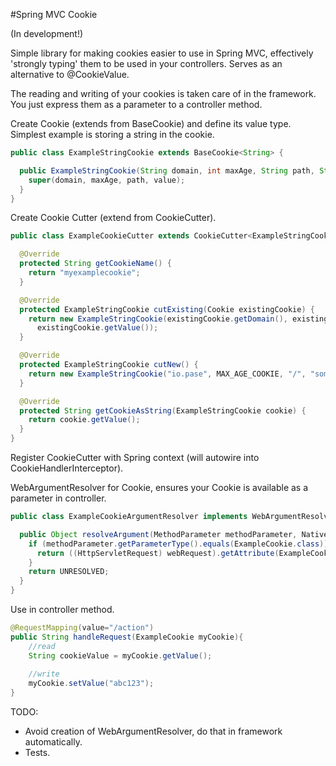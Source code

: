 #Spring MVC Cookie

(In development!)

Simple library for making cookies easier to use in Spring MVC, effectively 'strongly typing' them to be used in your controllers. Serves as an alternative to @CookieValue.

The reading and writing of your cookies is taken care of in the framework. You just express them as a parameter to a controller method.

Create Cookie (extends from BaseCookie) and define its value type. Simplest example is storing a string in the cookie.

```java
public class ExampleStringCookie extends BaseCookie<String> {

  public ExampleStringCookie(String domain, int maxAge, String path, String value) {
    super(domain, maxAge, path, value);
  }
}
```

Create Cookie Cutter (extend from CookieCutter).

```java
public class ExampleCookieCutter extends CookieCutter<ExampleStringCookie> {

  @Override
  protected String getCookieName() {
    return "myexamplecookie";
  }

  @Override
  protected ExampleStringCookie cutExisting(Cookie existingCookie) {
    return new ExampleStringCookie(existingCookie.getDomain(), existingCookie.getMaxAge(), existingCookie.getPath(),
      existingCookie.getValue());
  }

  @Override
  protected ExampleStringCookie cutNew() {
    return new ExampleStringCookie("io.pase", MAX_AGE_COOKIE, "/", "some-default-value");
  }

  @Override
  protected String getCookieAsString(ExampleStringCookie cookie) {
    return cookie.getValue();
  }
}
```

Register CookieCutter with Spring context (will autowire into CookieHandlerInterceptor).

WebArgumentResolver for Cookie, ensures your Cookie is available as a parameter in controller.

```java
public class ExampleCookieArgumentResolver implements WebArgumentResolver {

  public Object resolveArgument(MethodParameter methodParameter, NativeWebRequest webRequest) {
    if (methodParameter.getParameterType().equals(ExampleCookie.class)) {
      return ((HttpServletRequest) webRequest).getAttribute(ExampleCookie.class.getName());
    }
    return UNRESOLVED;
  }
}
```

Use in controller method.

```java
@RequestMapping(value="/action")
public String handleRequest(ExampleCookie myCookie){
    //read
    String cookieValue = myCookie.getValue();
    
    //write
    myCookie.setValue("abc123");
} 
```

TODO:

- Avoid creation of WebArgumentResolver, do that in framework automatically.
- Tests.
